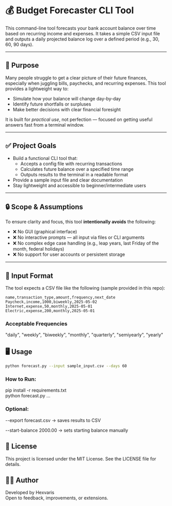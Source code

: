 # 💰 Budget Forecaster CLI Tool

This command-line tool forecasts your bank account balance over time based on recurring income and expenses. It takes a simple CSV input file and outputs a daily projected balance log over a defined period (e.g., 30, 60, 90 days).

---

## 📌 Purpose

Many people struggle to get a clear picture of their future finances, especially when juggling bills, paychecks, and recurring expenses. This tool provides a lightweight way to:

- Simulate how your balance will change day-by-day
- Identify future shortfalls or surpluses
- Make better decisions with clear financial foresight

It is built for *practical use*, not perfection — focused on getting useful answers fast from a terminal window.

---

## ✅ Project Goals

- Build a functional CLI tool that:
  - Accepts a config file with recurring transactions
  - Calculates future balance over a specified time range
  - Outputs results to the terminal in a readable format
- Provide a sample input file and clear documentation
- Stay lightweight and accessible to beginner/intermediate users

---

## 🔒 Scope & Assumptions

To ensure clarity and focus, this tool **intentionally avoids** the following:

- ❌ No GUI (graphical interface)
- ❌ No interactive prompts — all input via files or CLI arguments
- ❌ No complex edge case handling (e.g., leap years, last Friday of the month, federal holidays)
- ❌ No support for user accounts or persistent storage

---

## 📁 Input Format

The tool expects a CSV file like the following (sample provided in this repo):

```csv
name,transaction_type,amount,frequency,next_date
Paycheck,income,1000,biweekly,2025-05-02
Internet,expense,50,monthly,2025-05-01
Electric,expense,200,monthly,2025-05-01
```

### Acceptable Frequencies
"daily", "weekly", "biweekly", "monthly", "quarterly", "semiyearly", "yearly"

## 🖥️ Usage

```bash
python forecast.py --input sample_input.csv --days 60
```

### How to Run:
pip install -r requirements.txt\
python forecast.py ...


### Optional:
--export forecast.csv → saves results to CSV

--start-balance 2000.00 → sets starting balance manually

## 📄 License
This project is licensed under the MIT License. See the LICENSE file for details.

## 🙋‍♂️ Author
Developed by Hexvaris\
Open to feedback, improvements, or extensions.